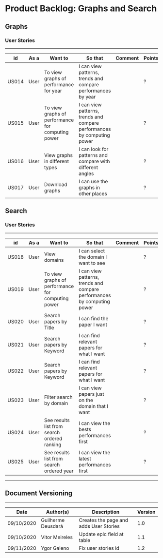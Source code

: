 # Product Backlog: Graphs and Search

## Graphs

### User Stories
----------------

|    id|  As a|                                          Want to|                                                                So that|                                    Comment|Points|Priority|
|------|------|-------------------------------------------------|-----------------------------------------------------------------------|-------------------------------------------|------|--------|
| US014|  User|           To view graphs of performance for year|           I can view patterns, trends and compare performances by year|                                           |  ?   |  Must  |
| US015|  User|To view graphs of performance for computing power|I can view patterns, trends and compare performances by computing power|                                           |  ?   |  Must  |
| US016|  User|                   View graphs in different types|              I can look for patterns and compare with different angles|                                           |  ?   |  Must  |
| US017|  User|                                  Download graphs|                                   I can use the graphs in other places|                                           |  ?   |  Must  |


## Search

### User Stories
----------------

|    id|  As a|                                          Want to|                                                                So that|                                    Comment|Points|Priority|
|------|------|-------------------------------------------------|-----------------------------------------------------------------------|-------------------------------------------|------|--------|
| US018|  User|                                     View domains|                                  I can select the domain I want to see|                                           |  ?   |  Must  |
| US019|  User|To view graphs of performance for computing power|I can view patterns, trends and compare performances by computing power|                                           |  ?   |  Must  |
| US020|  User|                           Search papers by Title|                                            I can find the paper I want|                                           |  ?   |  Must  |
| US021|  User|                         Search papers by Keyword|                             I can find relevant papers for what I want|                                           |  ?   |  Must  |
| US022|  User|                         Search papers by Keyword|                             I can find relevant papers for what I want|                                           |  ?   |  Must  |
| US023|  User|                          Filter search by domain|                       I can view papers just on the domain that I want|                                           |  ?   |  Must  |
| US024|  User|     See results list from search ordered ranking|                                I can view the bests performances first|                                           |  ?   |  Must  |
| US025|  User|        See results list from search ordered year|                               I can view the latest performances first|                                           |  ?   |  Must  |

---

## Document Versioning
---

| Date | Author(s) | Description | Version |
|------|-------|-----------|--------|
| 09/10/2020 | Guilherme Deusdará | Creates the page and adds User Stories | 1.0 |
| 09/10/2020 | Vitor Meireles     | Update epic field at table | 1.1 |
| 09/11/2020 | Ygor Galeno | Fix user stories id | 1.2 |
